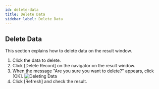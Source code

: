 ```yaml
---
id: delete-data
title: Delete Data
sidebar_label: Delete Data
---
```


## Delete Data

This section explains how to delete data on the result window.

1. Click the data to delete.
2. Click [Delete Record] on the navigator on the result window.
3. When the message "Are you sure you want to delete?" appears, click [OK].
![Deleting Data](https://s3.ap-northeast-2.amazonaws.com/sqlgate-manual-content/0C69E2FE3E7FDF42EC70ACA7C9E323A2.jpg)
4. Click [Refresh] and check the result.